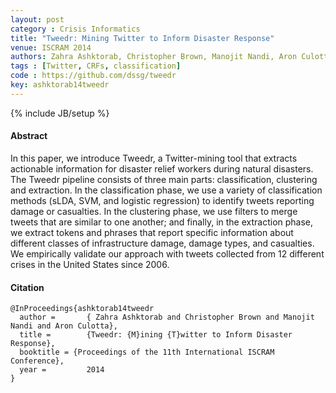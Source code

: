 ```yaml
---
layout: post
category : Crisis Informatics
title: "Tweedr: Mining Twitter to Inform Disaster Response"
venue: ISCRAM 2014
authors: Zahra Ashktorab, Christopher Brown, Manojit Nandi, Aron Culotta
tags : [Twitter, CRFs, classification]
code : https://github.com/dssg/tweedr
key: ashktorab14tweedr
---
```

{% include JB/setup %}
#### Abstract

In this paper, we introduce Tweedr, a Twitter-mining tool that extracts actionable information for disaster relief workers during natural disasters. The Tweedr pipeline consists of three main parts: classification, clustering and extraction. In the classification phase, we use a variety of classification methods (sLDA, SVM, and logistic regression) to identify tweets reporting damage or casualties. In the clustering phase, we use filters to merge tweets that are similar to one another; and finally, in the extraction phase, we extract tokens and phrases that report specific information about different classes of infrastructure damage, damage types, and casualties. We empirically validate our approach with tweets collected from 12 different crises in the United States since 2006.

#### Citation

	@InProceedings{ashktorab14tweedr
      author =       { Zahra Ashktorab and Christopher Brown and Manojit Nandi and Aron Culotta},
      title =        {Tweedr: {M}ining {T}witter to Inform Disaster Response},
      booktitle = {Proceedings of the 11th International ISCRAM Conference},
      year =         2014
    }
